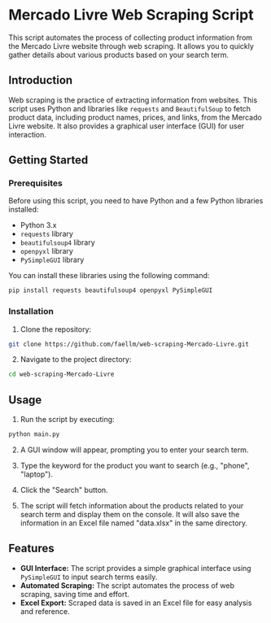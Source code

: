 # Mercado Livre Web Scraping Script

This script automates the process of collecting product information from the Mercado Livre website through web scraping. It allows you to quickly gather details about various products based on your search term.

## Introduction

Web scraping is the practice of extracting information from websites. This script uses Python and libraries like `requests` and `BeautifulSoup` to fetch product data, including product names, prices, and links, from the Mercado Livre website. It also provides a graphical user interface (GUI) for user interaction.

## Getting Started

### Prerequisites

Before using this script, you need to have Python and a few Python libraries installed:

- Python 3.x
- `requests` library
- `beautifulsoup4` library
- `openpyxl` library
- `PySimpleGUI` library

You can install these libraries using the following command:

```bash
pip install requests beautifulsoup4 openpyxl PySimpleGUI
```

### Installation

1. Clone the repository:

```bash
git clone https://github.com/faellm/web-scraping-Mercado-Livre.git
```

2. Navigate to the project directory:

```bash
cd web-scraping-Mercado-Livre
```

## Usage

1. Run the script by executing:

```bash
python main.py
```

2. A GUI window will appear, prompting you to enter your search term.

3. Type the keyword for the product you want to search (e.g., "phone", "laptop").

4. Click the "Search" button.

5. The script will fetch information about the products related to your search term and display them on the console. It will also save the information in an Excel file named "data.xlsx" in the same directory.

## Features

- **GUI Interface:** The script provides a simple graphical interface using `PySimpleGUI` to input search terms easily.
- **Automated Scraping:** The script automates the process of web scraping, saving time and effort.
- **Excel Export:** Scraped data is saved in an Excel file for easy analysis and reference.
